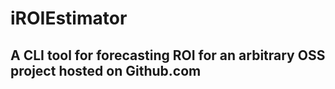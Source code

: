 # iROIEstimator

## A CLI tool for forecasting ROI for an arbitrary OSS project hosted on Github.com
